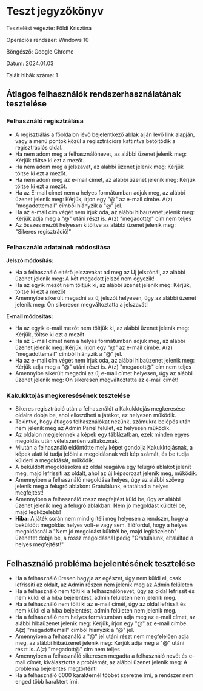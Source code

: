 # Teszt jegyzőkönyv

Tesztelést végezte: Földi Krisztina

Operációs rendszer: Windows 10

Böngésző: Google Chrome


Dátum: 2024.01.03


Talált hibák száma: 1


## Átlagos felhasználók rendszerhasználatának tesztelése
### Felhasználó regisztrálása
-   A regisztrálás a főoldalon lévő bejelentkező ablak alján levő link alapján, vagy a menü pontok közül a regisztrációra kattintva betöltődik a regisztrációs oldal.
-   Ha nem adom meg a felhasználónevet, az alábbi üzenet jelenik meg: Kérjük töltse ki ezt a mezőt.
-   Ha nem adom meg a jelszavat, az alábbi üzenet jelenik meg: Kérjük töltse ki ezt a mezőt.
-   Ha nem adom meg az e-mail címet, az alábbi üzenet jelenik meg: Kérjük töltse ki ezt a mezőt.
-   Ha az E-mail címet nem a helyes formátumban adjuk meg, az alábbi üzenet jelenik meg: Kérjük, írjon egy "@" az e-mail címbe. A(z) "megadottemail" címből hiányzik a "@" jel.
-   Ha az e-mail cím végét nem írjuk oda, az alábbi hibaüzenet jelenik meg: Kérjük adja meg a "@" utáni részt is. A(z) "megadott@" cím nem teljes
-   Az összes mezőt helyesen kitöltve az alábbi üzenet jelenik meg: "Sikeres regisztráció!"

### Felhasználó adatainak módosítása
**Jelszó módosítás:**
-   Ha a felhasználó eltérő jelszavakat ad meg az Új jelszónál, az alábbi üzenet jelenik meg: A két megadott jelszó nem egyezik!
-   Ha az egyik mezőt nem töltjük ki, az alábbi üzenet jelenik meg: Kérjük, töltse ki ezt a mezőt
-   Amennyibe sikerült megadni az új jelszót helyesen, úgy az alábbi üzenet jelenik meg: Ön sikeresen megváltoztatta a jelszavát!

**E-mail módosítás:**
-   Ha az egyik e-mail mezőt nem töltjük ki, az alábbi üzenet jelenik meg: Kérjük, töltse ki ezt a mezőt
-   Ha az E-mail címet nem a helyes formátumban adjuk meg, az alábbi üzenet jelenik meg: Kérjük, írjon egy "@" az e-mail címbe. A(z) "megadottemail" címből hiányzik a "@" jel.
-   Ha az e-mail cím végét nem írjuk oda, az alábbi hibaüzenet jelenik meg: Kérjük adja meg a "@" utáni részt is. A(z) "megadott@" cím nem teljes
-   Amennyibe sikerült megadni az új e-mail címet helyesen, úgy az alábbi üzenet jelenik meg: Ön sikeresen megváltoztatta az e-mail címét!

### Kakukktojás megkeresésének tesztelése
-   Sikeres regisztráció után a felhasználót a Kakukktojás megkeresése oldalra dobja be, ahol elkezdheti a játékot, ez helyesen működik.
-   Tekintve, hogy átlagos felhasználókat nézünk, számukra belépés után nem jelenik meg az Admin Panel felület, ez helyesen működik.
-   Az oldalon megjelennek a képek egy táblázatban, ezek minden egyes megoldás után véletszerüen váltakoznak. 
-   Miután a felhasználó eldöntötte mely képet gondolja Kakukktojásnak, a képek alatt ki tudja jelölni a megoldásnak vélt kép számát, és be tudja küldeni a megoldását, működik.
-   A beküldött megoldásokra az oldal reagálva egy felugró ablakot jelenít meg, majd lefrissíti az oldalt, ahol az új képsorozat jelenik meg, működik.
-   Amennyiben a felhasználó megoldása helyes, úgy az alábbi szöveg jelenik meg a felugró ablakon: Gratulálunk, eltatáltad a helyes megfejtést!
-   Amennyiben a felhasználó rossz megfejtést küld be, úgy az alábbi üzenet jelenik meg a felugró ablakban: Nem jó megoldást küldtél be, majd legközelebb!
- **Hiba:** A játék során nem mindig ítéli meg helyesen a rendszer, hogy a beküldött megoldás helyes volt-e vagy sem. Előfordul, hogy a helyes megoldásnál a "Nem jó megoldást küldtél be, majd legközelebb" üzenetet dobja be, a rossz megoldásnál pedig "Gratulálunk, eltaláltad a helyes megfejtést!"

## Felhasználó probléma bejelentésének tesztelése
-   Ha a felhasználó üresen hagyja az egészet, úgy nem küldi el, csak lefrissíti az oldalt, az Admin részen nem jelenik meg az Admin felületen
-   Ha a felhasználó nem tölti ki a felhasználónevet, úgy az oldal lefrissít és nem küldi el a hiba bejelentést, admin felületen nem jelenik meg.
-   Ha a felhasználó nem tölti ki az e-mail címét, úgy az oldal lefrissít és nem küldi el a hiba bejelentést, admin felületen nem jelenik meg.
-   Ha a felhasználó nem helyes formátumban adja meg az e-mail címet, az alábbi hibaüzenet jelenik meg: Kérjük, írjon egy "@" az e-mail címbe. A(z) "megadottemail" címből hiányzik a "@" jel.
-   Amennyiben a felhasználó a "@" jel utáni részt nem megfelelően adja meg, az alábbi hibaüzenet jelenik meg: Kérjük adja meg a "@" utáni részt is. A(z) "megadott@" cím nem teljes
-   Amennyiben a felhasználó sikeresen megadta a felhasználó nevét és e-mail címét, kiválasztotta a problémát, az alábbi üzenet jelenik meg: A probléma bejelentés megtörtént!
-   Ha a felhasználó 6000 karakternél többet szeretne írni, a rendszer nem enged több karaktert írni.